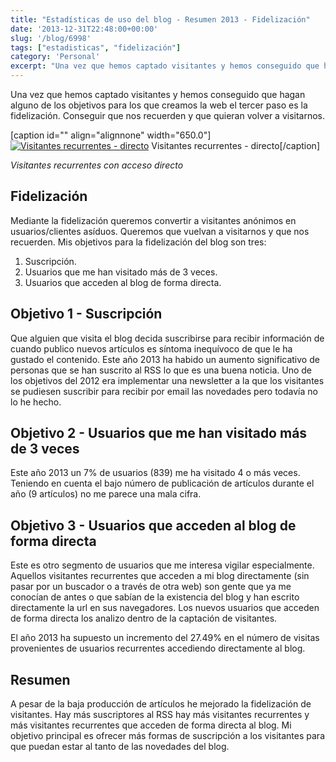 ```yaml
---
title: "Estadísticas de uso del blog - Resumen 2013 - Fidelización"
date: '2013-12-31T22:48:00+00:00'
slug: '/blog/6998'
tags: ["estadisticas", "fidelización"]
category: 'Personal'
excerpt: "Una vez que hemos captado visitantes y hemos conseguido que hagan alguno de los objetivos para los que creamos la web el tercer paso es la fidelización. Conseguir que nos recuerden y que quieran volver a visitarnos."
---
```

Una vez que hemos captado visitantes y hemos conseguido que hagan alguno de los objetivos para los que creamos la web el tercer paso es la fidelización. Conseguir que nos recuerden y que quieran volver a visitarnos.

 [caption id="" align="alignnone" width="650.0"][![Visitantes recurrentes - directo](http://static1.squarespace.com/static/5303797ae4b0c6ad9e43f072/5303ce80e4b0400995a883d6/5303cf5be4b0400995a88cd7/1392758855184/returning_direct-650x170.png)](http://static.squarespace.com/static/5303797ae4b0c6ad9e43f072/5303ce80e4b0400995a883d6/5303cf5ae4b0400995a88cd4/1392758618909/returning_direct.png?format=original) Visitantes recurrentes - directo[/caption] 

_Visitantes recurrentes con acceso directo_

## Fidelización

Mediante la fidelización queremos convertir a visitantes anónimos en usuarios/clientes asíduos. Queremos que vuelvan a visitarnos y que nos recuerden. Mis objetivos para la fidelización del blog son tres:

1. Suscripción.
2. Usuarios que me han visitado más de 3 veces.
3. Usuarios que acceden al blog de forma directa.

## Objetivo 1 - Suscripción

Que alguien que visita el blog decida suscribirse para recibir información de cuando publico nuevos artículos es síntoma inequívoco de que le ha gustado el contenido. Este año 2013 ha habido un aumento significativo de personas que se han suscrito al RSS lo que es una buena noticia. Uno de los objetivos del 2012 era implementar una newsletter a la que los visitantes se pudiesen suscribir para recibir por email las novedades pero todavía no lo he hecho.

## Objetivo 2 - Usuarios que me han visitado más de 3 veces

Este año 2013 un 7% de usuarios (839) me ha visitado 4 o más veces. Teniendo en cuenta el bajo número de publicación de artículos durante el año (9 artículos) no me parece una mala cifra.

## Objetivo 3 - Usuarios que acceden al blog de forma directa

Este es otro segmento de usuarios que me interesa vigilar especialmente. Aquellos visitantes recurrentes que acceden a mi blog directamente (sin pasar por un buscador o a través de otra web) son gente que ya me conocían de antes o que sabían de la existencia del blog y han escrito directamente la url en sus navegadores. Los nuevos usuarios que acceden de forma directa los analizo dentro de la captación de visitantes.

El año 2013 ha supuesto un incremento del 27.49% en el número de visitas provenientes de usuarios recurrentes accediendo directamente al blog.

## Resumen

A pesar de la baja producción de artículos he mejorado la fidelización de visitantes. Hay más suscriptores al RSS hay más visitantes recurrentes y más visitantes recurrentes que acceden de forma directa al blog. Mi objetivo principal es ofrecer más formas de suscripción a los visitantes para que puedan estar al tanto de las novedades del blog.

